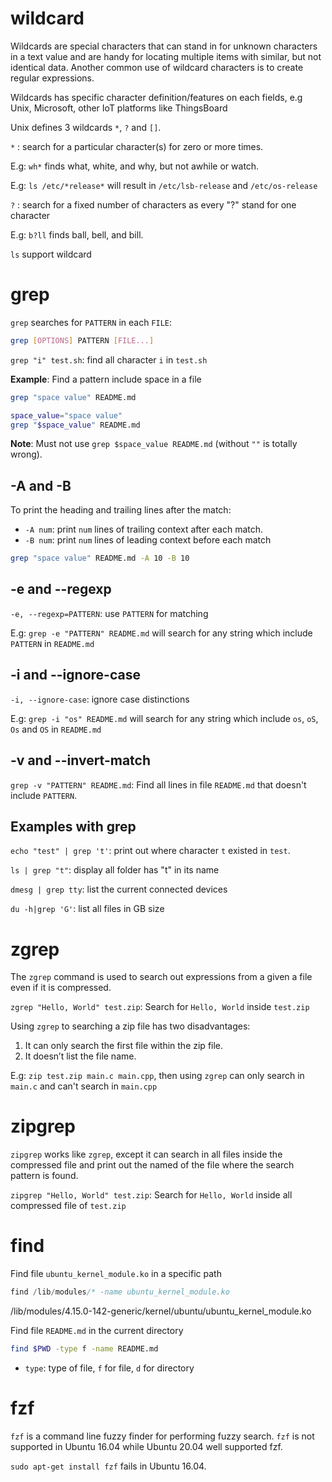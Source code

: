 # wildcard

Wildcards are special characters that can stand in for unknown characters in a text value and are handy for locating multiple items with similar, but not identical data. Another common use of wildcard characters is to create regular expressions.

Wildcards has specific character definition/features on each fields, e.g Unix, Microsoft, other IoT platforms like ThingsBoard

Unix defines 3 wildcards ``*``, ``?`` and ``[]``.

``*`` : search for a particular character(s) for zero or more times.

E.g: ``wh*`` finds what, white, and why, but not awhile or watch.

E.g: ``ls /etc/*release*`` will result in ``/etc/lsb-release``  and ``/etc/os-release``

``?`` : search for a fixed number of characters as every "?" stand for one character

E.g: ``b?ll`` finds ball, bell, and bill.

``ls`` support wildcard

# grep

``grep`` searches for ``PATTERN`` in each ``FILE``:

```sh
grep [OPTIONS] PATTERN [FILE...]
```

``grep "i" test.sh``: find all character ``i`` in ``test.sh``

**Example**: Find a pattern include space in a file

```sh
grep "space value" README.md
```

```sh
space_value="space value"
grep "$space_value" README.md
```

**Note**: Must not use ``grep $space_value README.md`` (without ``""`` is totally wrong).

## -A and -B

To print the heading and trailing lines after the match:

* ``-A num``: print ``num`` lines of trailing context after each match.
* ``-B num``: print ``num`` lines of leading context before each match

```sh
grep "space value" README.md -A 10 -B 10
```

## -e and --regexp

``-e, --regexp=PATTERN``: use ``PATTERN`` for matching

E.g: ``grep -e "PATTERN" README.md`` will search for any string which include ``PATTERN`` in ``README.md``

## -i and --ignore-case

``-i, --ignore-case``: ignore case distinctions

E.g: ``grep -i "os" README.md`` will search for any string which include ``os``, ``oS``, ``Os`` and ``OS`` in ``README.md``

## -v and --invert-match

``grep -v "PATTERN" README.md``: Find all lines in file ``README.md`` that doesn't include ``PATTERN``.

## Examples with grep

``echo "test" | grep 't'``: print out where character ``t`` existed in ``test``.

``ls | grep "t"``: display all folder has "t" in its name

``dmesg | grep tty``: list the current connected devices

``du -h|grep 'G'``: list all files in GB size

# zgrep

The ``zgrep`` command is used to search out expressions from a given a file even if it is compressed.

``zgrep "Hello, World" test.zip``: Search for ``Hello, World`` inside ``test.zip``

Using ``zgrep`` to searching a zip file has two disadvantages:

1. It can only search the first file within the zip file.
2. It doesn’t list the file name.

E.g: ``zip test.zip main.c main.cpp``, then using ``zgrep`` can only search in ``main.c`` and can't search in ``main.cpp``

# zipgrep

``zipgrep`` works like ``zgrep``, except it can search in all files inside the compressed file and print out the named of the file where the search pattern is found.

``zipgrep "Hello, World" test.zip``: Search for ``Hello, World`` inside all compressed file of ``test.zip``

# find
Find file ``ubuntu_kernel_module.ko`` in a specific path
```c
find /lib/modules/* -name ubuntu_kernel_module.ko
```
/lib/modules/4.15.0-142-generic/kernel/ubuntu/ubuntu_kernel_module.ko

Find file ``README.md`` in the current directory

```sh
find $PWD -type f -name README.md
```

* ``type``: type of file, ``f`` for file, ``d`` for directory

# fzf

``fzf`` is a command line fuzzy finder for performing fuzzy search. ``fzf`` is not supported in Ubuntu 16.04 while Ubuntu 20.04 well supported fzf.

``sudo apt-get install fzf`` fails in Ubuntu 16.04.
